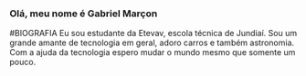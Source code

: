 ### Olá, meu nome é Gabriel Marçon


#BIOGRAFIA
Eu sou estudante da Etevav, escola técnica de Jundiaí. Sou um grande amante de tecnologia em geral, adoro carros e também astronomia. Com a ajuda da tecnologia espero mudar o mundo mesmo que somente um pouco.
